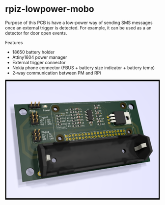 # rpiz-lowpower-mobo

Purpose of this PCB is have a low-power way of sending SMS messages once an external trigger is detected. For example, it can be used as a an detector for door open events.

Features
- 18650 battery holder
- Attiny1604 power manager
- External trigger connector
- Nokia phone connector (FBUS + battery size indicator + battery temp)
- 2-way communication between PM and RPi

![alt text](https://raw.githubusercontent.com/tipith/rpiz-lowpower-mobo/master/docs/pcb_3d.png)
